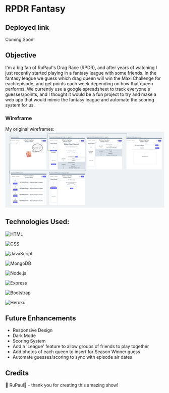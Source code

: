 # RPDR Fantasy

## Deployed link
Coming Soon!

## Objective
I'm a big fan of RuPaul's Drag Race (RPDR), and after years of watching I just recently started playing in a fantasy league with some friends. In the fantasy league we guess which drag queen will win the Maxi Challenge for each episode, and get points each week depending on how that queen performs. We currently use a google spreadsheet to track everyone's guesses/points, and I thought it would be a fun project to try and make a web app that would mimic the fantasy league and automate the scoring system for us.

### Wireframe

My original wireframes:
![Wireframe detailing original layout plans for game](public/images/rpdr-fantasy/wireframes.png)


## Technologies Used:
![HTML](https://img.shields.io/badge/HTML5-E34F26?style=for-the-badge&logo=html5&logoColor=white "HTML Badge")

![CSS](https://img.shields.io/badge/CSS3-1572B6?style=for-the-badge&logo=css3&logoColor=white "CSS Badge")

![JavaScript](https://img.shields.io/badge/JavaScript-F7DF1E?style=for-the-badge&logo=javascript&logoColor=black "Javascript Badge")

![MongoDB](https://img.shields.io/badge/MongoDB-4EA94B?style=for-the-badge&logo=mongodb&logoColor=white "MongoDB Badge")

![Node.js](https://img.shields.io/badge/Node.js-43853D?style=for-the-badge&logo=node.js&logoColor=white "Node.js Badge")

![Express](https://img.shields.io/badge/Express.js-404D59?style=for-the-badge "Express Badge")

![Bootstrap](https://img.shields.io/badge/Bootstrap-563D7C?style=for-the-badge&logo=bootstrap&logoColor=white "Bootstrap badger")

![Heroku](https://img.shields.io/badge/Heroku-430098?style=for-the-badge&logo=heroku&logoColor=white "Heroku Badge")

## Future Enhancements
- Responsive Design
- Dark Mode
- Scoring System
- Add a 'League' feature to allow groups of friends to play together
- Add photos of each queen to insert for Season Winner guess
- Automate guesses/scoring to sync with episode air dates

## Credits
 🙌 RuPaul🙌  - thank you for creating this amazing show! 
